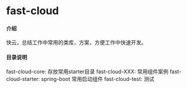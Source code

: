 # fast-cloud

#### 介绍
 
快云，总结工作中常用的类库，方案，方便工作中快速开发。

#### 目录说明

fast-cloud-core:  存放常用starter目录
fast-cloud-XXX: 常用组件案例
fast-cloud-starter: spring-boot 常用启动组件
fast-cloud-test: 测试
